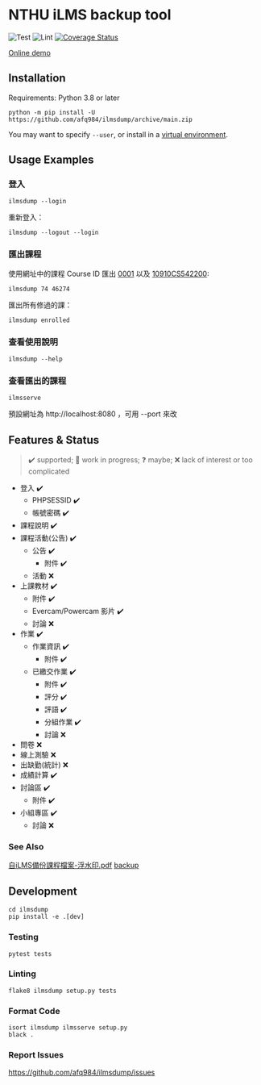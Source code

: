 # NTHU iLMS backup tool

![Test](https://github.com/afq984/ilmsdump/workflows/Test/badge.svg) ![Lint](https://github.com/afq984/ilmsdump/workflows/Lint/badge.svg) [![Coverage Status](https://coveralls.io/repos/github/afq984/ilmsdump/badge.svg?branch=main)](https://coveralls.io/github/afq984/ilmsdump?branch=main)

[Online demo](https://ilmsdump.afq984.org)

## Installation

Requirements: Python 3.8 or later

```
python -m pip install -U https://github.com/afq984/ilmsdump/archive/main.zip
```

You may want to specify `--user`, or install in a [virtual environment].

## Usage Examples

### 登入

```
ilmsdump --login
```

重新登入：

```
ilmsdump --logout --login
```

### 匯出課程

使用網址中的課程 Course ID 匯出 [0001](http://lms.nthu.edu.tw/course/74) 以及 [10910CS542200](http://lms.nthu.edu.tw/course/46274):

```
ilmsdump 74 46274
```

匯出所有修過的課：

```
ilmsdump enrolled
```

### 查看使用說明

```
ilmsdump --help
```

### 查看匯出的課程

```
ilmsserve
```

預設網址為 http://localhost:8080 ，可用 --port 來改

## Features & Status

> ✔️ supported; 🚧 work in progress; ❓ maybe; ❌ lack of interest or too complicated

*   登入 ✔️
    *   PHPSESSID ✔️
    *   帳號密碼 ✔️
*   課程說明 ✔️
*   課程活動(公告) ✔️
    *   公告 ✔️
        *   附件 ✔️
    *   活動 ❌
*   上課教材 ✔️
    *   附件 ✔️
    *   Evercam/Powercam 影片 ✔️
    *   討論 ❌
*   作業 ✔️
    *   作業資訊 ✔️
        *   附件 ✔️
    *   已繳交作業 ✔️
        *   附件 ✔️
        *   評分 ✔️
        *   評語 ✔️
        *   分組作業 ✔️
        *   討論 ❌
*   問卷 ❌
*   線上測驗 ❌
*   出缺勤(統計) ❌
*   成績計算 ✔️
*   討論區 ✔️
    *   附件 ✔️
*   小組專區 ✔️
    *   討論 ❌

### See Also

[自iLMS備份課程檔案-浮水印.pdf] [backup]

[virtual environment]: https://packaging.python.org/guides/installing-using-pip-and-virtual-environments/#creating-a-virtual-environment
[自iLMS備份課程檔案-浮水印.pdf]: http://lms.nthu.edu.tw/sys/read_attach.php?id=2470763
[backup]: https://github.com/afq984/ilmsdump/blob/backup/%E8%87%AAiLMS%E5%82%99%E4%BB%BD%E8%AA%B2%E7%A8%8B%E6%AA%94%E6%A1%88-%E6%B5%AE%E6%B0%B4%E5%8D%B0.pdf


## Development

```
cd ilmsdump
pip install -e .[dev]
```

### Testing

```
pytest tests
```

### Linting

```
flake8 ilmsdump setup.py tests
```

### Format Code

```
isort ilmsdump ilmsserve setup.py
black .
```

### Report Issues

https://github.com/afq984/ilmsdump/issues

